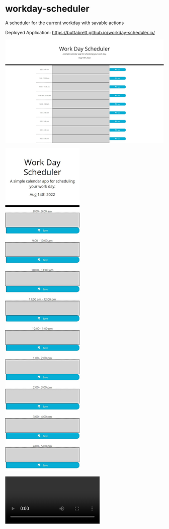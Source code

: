 # workday-scheduler

A scheduler for the current workday with savable actions

Deployed Application: https://buttabrett.github.io/workday-scheduler.io/

![Preview Desktop](./assets/images/preview-desktop.jpeg)

![Preview Mobile](./assets/images/preview-mobile.jpeg)

![Preview Video](./assets/video/Preview%20Deployed%20Application.mp4)
